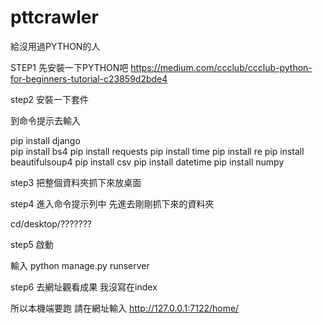 # pttcrawler

給沒用過PYTHON的人

STEP1 先安裝一下PYTHON吧
https://medium.com/ccclub/ccclub-python-for-beginners-tutorial-c23859d2bde4

step2 安裝一下套件

到命令提示去輸入

pip install django <br>
pip install bs4 
pip install requests
pip install time
pip install re
pip install beautifulsoup4
pip install csv
pip install datetime
pip install numpy

step3 把整個資料夾抓下來放桌面

step4 進入命令提示列中
先進去剛剛抓下來的資料夾

cd/desktop/???????

step5  啟動

輸入  python manage.py runserver

step6  去網址觀看成果
我沒寫在index

所以本機端要跑
請在網址輸入  http://127.0.0.1:7122/home/

